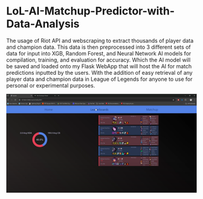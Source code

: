 # LoL-AI-Matchup-Predictor-with-Data-Analysis
 The usage of Riot API and webscraping to extract thousands of player data and champion data. This data is then preprocessed into 3 different sets of data for input into XGB, Random Forest, and Neural Network AI models for compilation, training, and evaluation for accuracy. Which the AI model will be saved and loaded onto my Flask WebApp that will host the AI for match predictions inputted by the users. With the addition of easy retrieval of any player data and champion data in League of Legends for anyone to use for personal or experimental purposes.
 
[![Watch the video](https://raw.githubusercontent.com/ivanpan0626/LoL-AI-Matchup-Predictor-with-Data-Analysis/main/leagueDemoIMG.png)](https://youtu.be/gOk4Bub2Q4s)
